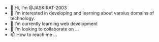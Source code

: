 - 👋 Hi, I’m @JASKIRAT-2003
- 👀 I’m interested in developing and learning about varoius domains of technology.
- 🌱 I’m currently learning web development
- 💞️ I’m looking to collaborate on ...
- 📫 How to reach me ...

<!---
JASKIRAT-2003/JASKIRAT-2003 is a ✨ special ✨ repository because its `README.md` (this file) appears on your GitHub profile.
You can click the Preview link to take a look at your changes.
--->
